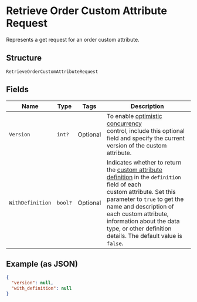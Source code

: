 
# Retrieve Order Custom Attribute Request

Represents a get request for an order custom attribute.

## Structure

`RetrieveOrderCustomAttributeRequest`

## Fields

| Name | Type | Tags | Description |
|  --- | --- | --- | --- |
| `Version` | `int?` | Optional | To enable [optimistic concurrency](https://developer.squareup.com/docs/build-basics/common-api-patterns/optimistic-concurrency)<br>control, include this optional field and specify the current version of the custom attribute. |
| `WithDefinition` | `bool?` | Optional | Indicates whether to return the [custom attribute definition](../../doc/models/custom-attribute-definition.md) in the `definition` field of each<br>custom attribute. Set this parameter to `true` to get the name and description of each custom attribute,<br>information about the data type, or other definition details. The default value is `false`. |

## Example (as JSON)

```json
{
  "version": null,
  "with_definition": null
}
```

